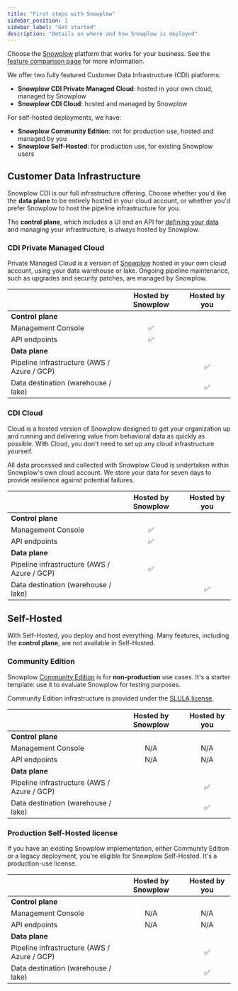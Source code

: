 ```yaml
---
title: "First steps with Snowplow"
sidebar_position: 1
sidebar_label: "Get started"
description: "Details on where and how Snowplow is deployed"
---
```


Choose the [Snowplow](https://snowplow.io) platform that works for your business. See the [feature comparison page](/docs/get-started/feature-comparison/index.md) for more information.

We offer two fully featured Customer Data Infrastructure (CDI) platforms:
* **Snowplow CDI Private Managed Cloud**: hosted in your own cloud, managed by Snowplow
* **Snowplow CDI Cloud**: hosted and managed by Snowplow

For self-hosted deployments, we have:
* **Snowplow Community Edition**: not for production use, hosted and managed by you
* **Snowplow Self-Hosted**: for production use, for existing Snowplow users

## Customer Data Infrastructure

Snowplow CDI is our full infrastructure offering. Choose whether you'd like the **data plane** to be entirely hosted in your cloud account, or whether you'd prefer Snowplow to host the pipeline infrastructure for you.

The **control plane**, which includes a UI and an API for [defining your data](/docs/data-product-studio/data-products/index.md) and managing your infrastructure, is always hosted by Snowplow.

### CDI Private Managed Cloud

Private Managed Cloud is a version of [Snowplow](https://snowplow.io) hosted in your own cloud account, using your data warehouse or lake. Ongoing pipeline maintenance, such as upgrades and security patches, are managed by Snowplow.

|                                             | Hosted by Snowplow | Hosted by you |
| :------------------------------------------ | :----------------: | :-----------: |
| **Control plane**                           |                    |               |
| Management Console                          |         ✅          |               |
| API endpoints                               |         ✅          |               |
| **Data plane**                              |                    |               |
| Pipeline infrastructure (AWS / Azure / GCP) |                    |       ✅       |
| Data destination (warehouse / lake)         |                    |       ✅       |

### CDI Cloud

Cloud is a hosted version of Snowplow designed to get your organization up and running and delivering value from behavioral data as quickly as possible. With Cloud, you don't need to set up any cloud infrastructure yourself.

All data processed and collected with Snowplow Cloud is undertaken within Snowplow's own cloud account. We store your data for seven days to provide resilience against potential failures.

|                                             | Hosted by Snowplow | Hosted by you |
| :------------------------------------------ | :----------------: | :-----------: |
| **Control plane**                           |                    |               |
| Management Console                          |         ✅          |               |
| API endpoints                               |         ✅          |               |
| **Data plane**                              |                    |               |
| Pipeline infrastructure (AWS / Azure / GCP) |         ✅          |               |
| Data destination (warehouse / lake)         |                    |       ✅       |

## Self-Hosted

With Self-Hosted, you deploy and host everything. Many features, including the **control plane**, are not available in Self-Hosted.

### Community Edition

Snowplow [Community Edition](/docs/get-started/self-hosted/index.md) is for **non-production** use cases. It's a starter template: use it to evaluate Snowplow for testing purposes.

Community Edition infrastructure is provided under the [SLULA license](/docs/resources/copyright-license/index.md).

|                                             | Hosted by Snowplow | Hosted by you |
| :------------------------------------------ | :----------------: | :-----------: |
| **Control plane**                           |                    |               |
| Management Console                          |        N/A         |      N/A      |
| API endpoints                               |        N/A         |      N/A      |
| **Data plane**                              |                    |               |
| Pipeline infrastructure (AWS / Azure / GCP) |                    |       ✅       |
| Data destination (warehouse / lake)         |                    |       ✅       |

### Production Self-Hosted license

If you have an existing Snowplow implementation, either Community Edition or a legacy deployment, you're eligible for Snowplow Self-Hosted. It's a production-use license.

|                                             | Hosted by Snowplow | Hosted by you |
| :------------------------------------------ | :----------------: | :-----------: |
| **Control plane**                           |                    |               |
| Management Console                          |        N/A         |      N/A      |
| API endpoints                               |        N/A         |      N/A      |
| **Data plane**                              |                    |               |
| Pipeline infrastructure (AWS / Azure / GCP) |                    |       ✅       |
| Data destination (warehouse / lake)         |                    |       ✅       |
